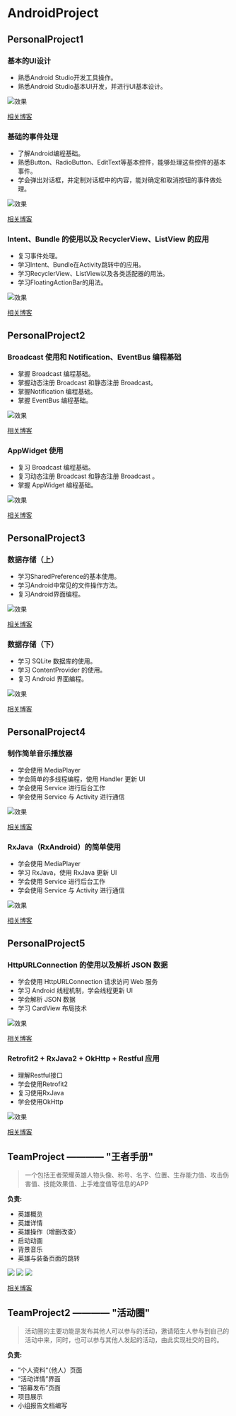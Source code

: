 # AndroidProject

## PersonalProject1
### 基本的UI设计
- 熟悉Android Studio开发工具操作。
- 熟悉Android Studio基本UI开发，并进行UI基本设计。

![效果](http://blog.janking.cn/post/android1/20180929230801598.png) 

[相关博客](https://blog.janking.cn/post/android1.html) 

### 基础的事件处理
- 了解Android编程基础。
- 熟悉Button、RadioButton、EditText等基本控件，能够处理这些控件的基本事件。
- 学会弹出对话框，并定制对话框中的内容，能对确定和取消按钮的事件做处理。

![效果](http://blog.janking.cn/post/android2/success.jpg) 

[相关博客](https://blog.janking.cn/post/android2.html) 


### Intent、Bundle 的使用以及 RecyclerView、ListView 的应用
- 复习事件处理。
- 学习Intent、Bundle在Activity跳转中的应用。
- 学习RecyclerView、ListView以及各类适配器的用法。
- 学习FloatingActionBar的用法。

![效果](http://blog.janking.cn/post/android3/1539495186387.png) 

[相关博客](https://blog.janking.cn/post/android3.html) 

## PersonalProject2

### Broadcast 使用和 Notification、EventBus 编程基础

- 掌握 Broadcast 编程基础。
- 掌握动态注册 Broadcast 和静态注册 Broadcast。
- 掌握Notification 编程基础。
- 掌握 EventBus 编程基础。

![效果](https://blog.janking.cn/post/android4/broadcast.gif) 

[相关博客](https://blog.janking.cn/post/android4.html) 

### AppWidget 使用

- 复习 Broadcast 编程基础。
- 复习动态注册 Broadcast 和静态注册 Broadcast 。
- 掌握 AppWidget 编程基础。

![效果](http://blog.janking.cn/post/android5/GIF-1540489328401.gif) 

[相关博客](https://blog.janking.cn/post/android5.html) 

## PersonalProject3

### 数据存储（上）

- 学习SharedPreference的基本使用。
- 学习Android中常见的文件操作方法。
- 复习Android界面编程。

![效果](http://blog.janking.cn/post/android6/GIF.gif) 

[相关博客](https://blog.janking.cn/post/android6.html) 


### 数据存储（下）

- 学习 SQLite 数据库的使用。
- 学习 ContentProvider 的使用。
- 复习 Android 界面编程。

![效果](http://blog.janking.cn/post/android7/GIF-1542127554823.gif) 

[相关博客](https://blog.janking.cn/post/android7.html) 


## PersonalProject4

### 制作简单音乐播放器

- 学会使用 MediaPlayer
- 学会简单的多线程编程，使用 Handler 更新 UI
- 学会使用 Service 进行后台工作
- 学会使用 Service 与 Activity 进行通信

![效果](http://blog.janking.cn/post/android8/gif5%E6%96%B0%E6%96%87%E4%BB%B6.gif) 

[相关博客](https://blog.janking.cn/post/android8.html) 

### RxJava（RxAndroid）的简单使用

- 学会使用 MediaPlayer
- 学习 RxJava，使用 RxJava 更新 UI
- 学会使用 Service 进行后台工作
- 学会使用 Service 与 Activity 进行通信

![效果](http://blog.janking.cn/post/android8/gif5%E6%96%B0%E6%96%87%E4%BB%B6.gif) 

[相关博客](https://blog.janking.cn/post/android9.html) 

## PersonalProject5


### HttpURLConnection 的使用以及解析 JSON 数据

- 学会使用 HttpURLConnection 请求访问 Web 服务
- 学习 Android 线程机制，学会线程更新 UI
- 学会解析 JSON 数据
- 学习 CardView 布局技术

![效果](http://blog.janking.cn/post/android10/gif5.gif) 

[相关博客](https://blog.janking.cn/post/android10.html) 

### Retrofit2 + RxJava2 + OkHttp + Restful 应用

- 理解Restful接口
- 学会使用Retrofit2
- 复习使用RxJava
- 学会使用OkHttp

![效果](http://blog.janking.cn/post/android11/%E6%95%88%E6%9E%9C.gif) 

[相关博客](https://blog.janking.cn/post/android11.html) 


## TeamProject ———— "王者手册"

> 一个包括王者荣耀英雄人物头像、称号、名字、位置、生存能力值、攻击伤害值、技能效果值、上手难度值等信息的APP

**负责:** 
- 英雄概览
- 英雄详情
- 英雄操作（增删改查）
- 启动动画
- 背景音乐
- 英雄与装备页面的跳转

![](http://blog.janking.cn/post/android-pro1/1543053765227.png)
![](http://blog.janking.cn/post/android-pro1/1543053897874.png)
![](http://blog.janking.cn/post/android-pro1/detail_hero.png)

[相关博客](https://blog.janking.cn/post/android-pro1.html)

## TeamProject2 ———— "活动圈"

> 活动圈的主要功能是发布其他人可以参与的活动，邀请陌生人参与到自己的活动中来，同时，也可以参与其他人发起的活动，由此实现社交的目的。

**负责:**

- ”个人资料“（他人）页面
- “活动详情”界面
- “招募发布”页面
- 项目展示
- 小组报告文档编写
